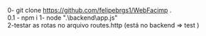 0- git clone https://github.com/felipebrgs1/WebFacimp .      
0.1 - npm i 
1- node ".\backend\app.js"        
2-testar as rotas no arquivo routes.http     (está no backend => test )
